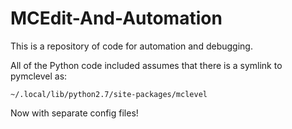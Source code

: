 # MCEdit-And-Automation

This is a repository of code for automation and debugging.

All of the Python code included assumes that there is a symlink to pymclevel as:
```
~/.local/lib/python2.7/site-packages/mclevel
```

Now with separate config files!

